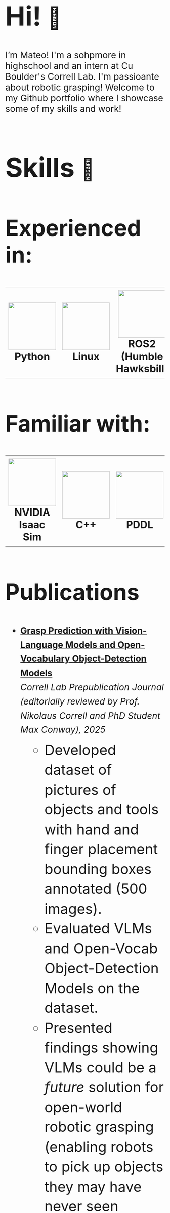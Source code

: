<!-- Introduction Section -->
<h1 style="font-size: 6em; font-weight: bold;">Hi! <span style="font-size: 0.8em;">👋</span></h1>
<p style="font-size: 2em; max-width: 900px;">
  I’m Mateo! I'm a sohpmore in highschool and an intern at Cu Boulder's Correll Lab. I'm passioante about robotic grasping! Welcome to my Github portfolio where I showcase some of my skills and work!
</p>

<!-- Skills Section with robot emoji -->
<h1 style="font-size: 6em; font-weight: bold;">
  Skills <span style="font-size: 0.8em;">🤖</span>
</h1>

<h2 style="font-size: 5em; font-weight: bold;">Experienced in:</h2>

<table border="0">
  <tr>
    <td align="center" style="padding: 10px;">
      <img src="https://cdn.jsdelivr.net/gh/devicons/devicon/icons/python/python-original.svg" width="150" height="150" /><br />
      <strong style="font-size: 2em;">Python</strong>
    </td>
    <td align="center" style="padding: 10px;">
      <img src="https://upload.wikimedia.org/wikipedia/commons/3/35/Tux.svg" width="150" height="150" /><br />
      <strong style="font-size: 2em;">Linux</strong>
    </td>
    <td align="center" style="padding: 10px;">
      <img src="https://us1.discourse-cdn.com/flex022/uploads/ros/original/2X/e/e2b80a2e45b12a397dbfebddb3abe92a1b4ce921.png" width="150" height="150" /><br />
      <strong style="font-size: 2em;">ROS2 (Humble Hawksbill)</strong>
    </td>
  </tr>
</table>

<h2 style="font-size: 5em; font-weight: bold; margin-top: 100px;">Familiar with:</h2>

<table border="0">
  <tr>
    <td align="center" style="padding: 10px;">
      <img src="https://avatars.githubusercontent.com/u/157846462?s=200&v=4" width="150" height="150" /><br />
      <strong style="font-size: 2em;">NVIDIA Isaac Sim</strong>
    </td>
    <td align="center" style="padding: 10px;">
      <img src="https://cdn.jsdelivr.net/gh/devicons/devicon/icons/cplusplus/cplusplus-original.svg" width="150" height="150" /><br />
      <strong style="font-size: 2em;">C++</strong>
    </td>
    <td align="center" style="padding: 10px;">
      <img src="https://www.svgrepo.com/show/373957/pddl.svg" width="150" height="150" /><br />
      <strong style="font-size: 2em;">PDDL</strong>
    </td>
    <td align="center" style="padding: 10px;">
      <img src="https://www.pikpng.com/pngl/m/297-2979964_pytorch-first-step-pytorch-logo-png-clipart.png" width="150" height="150" /><br />
      <strong style="font-size: 2em;">PyTorch</strong>
    </td>
  </tr>
</table>

<!-- Publications Section -->
<h2 style="font-size: 5em; font-weight: bold; margin-top: 100px;">Publications</h2>
<ul style="font-size: 2em; line-height: 1.6; max-width: 900px;">
  <li>
    <a href="https://medium.com/correll-lab/grasp-prediction-with-vision-language-models-and-open-vocabulary-object-detection-models-05ea20a6e20c" target="_blank">
      <strong>Grasp Prediction with Vision-Language Models and Open-Vocabulary Object-Detection Models</strong>
    </a><br />
    <em>Correll Lab Prepublication Journal (editorially reviewed by Prof. Nikolaus Correll and PhD Student Max Conway), 2025</em>
    <ul style="font-size: 1.6em; line-height: 1.4; margin-top: 10px;">
      <li>Developed dataset of pictures of objects and tools with hand and finger placement bounding boxes annotated (500 images).</li>
      <li>Evaluated VLMs and Open-Vocab Object-Detection Models on the dataset.</li>
      <li>Presented findings showing VLMs could be a <em>future</em> solution for open-world robotic grasping (enabling robots to pick up objects they may have never seen before).</li>
    </ul>
  </li>
</ul>
